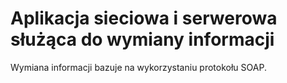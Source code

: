# Aplikacja sieciowa i serwerowa służąca do wymiany informacji
Wymiana informacji bazuje na wykorzystaniu protokołu SOAP.